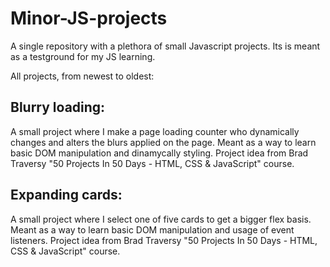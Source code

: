 # Minor-JS-projects
A single repository with a plethora of small Javascript projects. Its is meant as a testground for my JS learning.

All projects, from newest to oldest:

## Blurry loading:

A small project where I make a page loading counter who dynamically changes and alters the blurs applied on the page. Meant as a way to learn basic DOM manipulation and dinamycally styling. Project idea from Brad Traversy "50 Projects In 50 Days - HTML, CSS & JavaScript" course.


## Expanding cards:
A small project where I select one of five cards to get a bigger flex basis. Meant as a way to learn basic DOM manipulation and usage of event listeners. Project idea from Brad Traversy "50 Projects In 50 Days - HTML, CSS & JavaScript" course.
